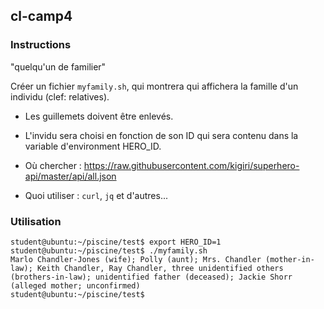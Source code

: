 ## cl-camp4

### Instructions

"quelqu'un de familier"

Créer un fichier `myfamily.sh`, qui montrera qui affichera la famille d'un individu (clef: relatives).

- Les guillemets doivent être enlevés.

- L'invidu sera choisi en fonction de son ID qui sera contenu dans la variable d'environment HERO_ID.

* Où chercher : https://raw.githubusercontent.com/kigiri/superhero-api/master/api/all.json

* Quoi utiliser : `curl`, `jq` et d'autres...

### Utilisation

```console
student@ubuntu:~/piscine/test$ export HERO_ID=1
student@ubuntu:~/piscine/test$ ./myfamily.sh
Marlo Chandler-Jones (wife); Polly (aunt); Mrs. Chandler (mother-in-law); Keith Chandler, Ray Chandler, three unidentified others (brothers-in-law); unidentified father (deceased); Jackie Shorr (alleged mother; unconfirmed)
student@ubuntu:~/piscine/test$
```
